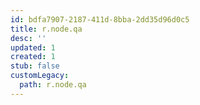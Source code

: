 ```yaml
---
id: bdfa7907-2187-411d-8bba-2dd35d96d0c5
title: r.node.qa
desc: ''
updated: 1
created: 1
stub: false
customLegacy:
  path: r.node.qa
---
```


